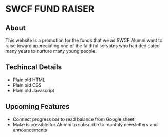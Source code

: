 # SWCF FUND RAISER
## About
This website is a promotion for the funds that we as SWCF Alumni want to raise toward appreciating one of the faithful servatns who had dedicated many years to nurture many young people.

## Techincal Details
- Plain old HTML
- Plain old CSS
- Plain old Javascript

## Upcoming Features
- Connect progress bar to read balance from Google sheet
- Make is possible for Alumni to subscribe to monthly newsletters and announcements